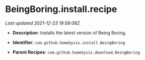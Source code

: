 # BeingBoring.install.recipe

_Last updated 2021-12-23 19:58:08Z_

- **Description**: Installs the latest version of Being Boring.

- **Identifier**: `com.github.homebysix.install.BeingBoring`

- **Parent Recipes**: `com.github.homebysix.download.BeingBoring`